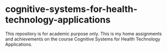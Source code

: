 # cognitive-systems-for-health-technology-applications
This repository is for academic purpose only. This is my home assignments and achievements on the course Cognitive Systems for Health Technology Applications.
